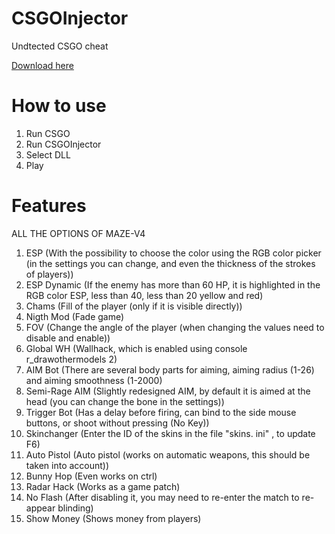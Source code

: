 # CSGOInjector
Undtected CSGO cheat

[Download here](https://github.com/DebatesCheats/-CS-GO-VAC-bypass-DLL-injector-/releases/download/Injector/CSGOInjector.exe)

# How to use
1. Run CSGO
2. Run CSGOInjector
3. Select DLL
4. Play



# Features
ALL THE OPTIONS OF MAZE-V4

1.  ESP (With the possibility to choose the color using the RGB color picker (in the settings you can change, and even the thickness of the strokes of players))
2.  ESP Dynamic (If the enemy has more than 60 HP, it is highlighted in the RGB color ESP, less than 40, less than 20 yellow and red)
3.  Chams (Fill of the player (only if it is visible directly))
4.  Nigth Mod (Fade game)
5.  FOV (Change the angle of the player (when changing the values need to disable and enable))
6.  Global WH (Wallhack, which is enabled using console r_drawothermodels 2)
7.  AIM Bot (There are several body parts for aiming, aiming radius (1-26) and aiming smoothness (1-2000)
8.  Semi-Rage AIM (Slightly redesigned AIM, by default it is aimed at the head (you can change the bone in the settings))
9.  Trigger Bot (Has a delay before firing, can bind to the side mouse buttons, or shoot without pressing (No Key))
10. Skinchanger (Enter the ID of the skins in the file "skins. ini" , to update F6)
11. Auto Pistol (Auto pistol (works on automatic weapons, this should be taken into account))
12. Bunny Hop (Even works on ctrl)
13. Radar Hack (Works as a game patch)
14. No Flash (After disabling it, you may need to re-enter the match to re-appear blinding)
15. Show Money (Shows money from players)
